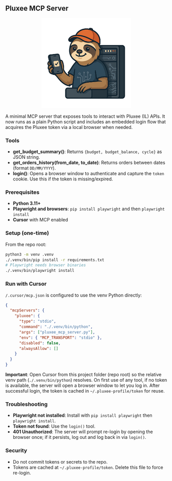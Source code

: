 ## Pluxee MCP Server

<p align="center"><img src="assets/mascot.png" alt="Pluxee MCP Mascot" width="280"></p>

A minimal MCP server that exposes tools to interact with Pluxee (IL) APIs. It now runs as a plain Python script and includes an embedded login flow that acquires the Pluxee token via a local browser when needed.

### Tools
- **get_budget_summary()**: Returns `{budget, budget_balance, cycle}` as JSON string.
- **get_orders_history(from_date, to_date)**: Returns orders between dates (format `DD/MM/YYYY`).
- **login()**: Opens a browser window to authenticate and capture the `token` cookie. Use this if the token is missing/expired.

### Prerequisites
- **Python 3.11+**
- **Playwright and browsers**: `pip install playwright` and then `playwright install`
- **Cursor** with MCP enabled

### Setup (one-time)
From the repo root:
```bash
python3 -m venv .venv
./.venv/bin/pip install -r requirements.txt
# Playwright needs browser binaries
./.venv/bin/playwright install
```

### Run with Cursor
`/.cursor/mcp.json` is configured to use the venv Python directly:
```json
{
  "mcpServers": {
    "pluxee": {
      "type": "stdio",
      "command": "./.venv/bin/python",
      "args": ["pluxee_mcp_server.py"],
      "env": { "MCP_TRANSPORT": "stdio" },
      "disabled": false,
      "alwaysAllow": []
    }
  }
}
```
**Important**: Open Cursor from this project folder (repo root) so the relative venv path (`./.venv/bin/python`) resolves. On first use of any tool, if no token is available, the server will open a browser window to let you log in. After successful login, the token is cached in `~/.pluxee-profile/token` for reuse.

### Troubleshooting
- **Playwright not installed**: Install with `pip install playwright` then `playwright install`.
- **Token not found**: Use the `login()` tool.
- **401 Unauthorized**: The server will prompt re-login by opening the browser once; if it persists, log out and log back in via `login()`.

### Security
- Do not commit tokens or secrets to the repo.
- Tokens are cached at `~/.pluxee-profile/token`. Delete this file to force re-login. 
